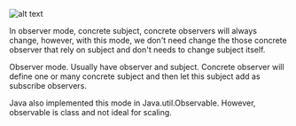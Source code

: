 ![alt text](https://i.imgur.com/TAC0dwP.png "UML")

In observer mode, concrete subject, concrete observers will always change,
however, with this mode, we don't need change the those concrete observer
that rely on subject and don't needs to change subject itself.

Observer mode. Usually have observer and subject. Concrete observer will define
one or many concrete subject and then let this subject add as subscribe observers.


Java also implemented this mode in Java.util.Observable. However, observable is class
and not ideal for scaling.


